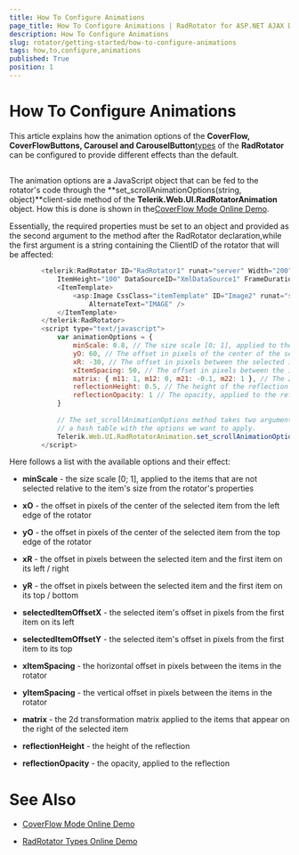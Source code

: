 ```yaml
---
title: How To Configure Animations
page_title: How To Configure Animations | RadRotator for ASP.NET AJAX Documentation
description: How To Configure Animations
slug: rotator/getting-started/how-to-configure-animations
tags: how,to,configure,animations
published: True
position: 1
---
```


# How To Configure Animations



This article explains how the animation options of the **CoverFlow, CoverFlowButtons, Carousel and CarouselButton**[types](http://demos.telerik.com/aspnet-ajax/rotator/examples/rotatortypes/defaultcs.aspx) of the **RadRotator** can be configured to provide different effects than the default.

## 

The animation options are a JavaScript object that can be fed to the rotator's code through the **set_scrollAnimationOptions(string, object)**client-side method of the **Telerik.Web.UI.RadRotatorAnimation** object. How this is done is shown in the[CoverFlow Mode Online Demo](http://demos.telerik.com/aspnet-ajax/rotator/examples/coverflowmode/defaultcs.aspx).

Essentially, the required properties must be set to an object and provided as the second argument to the method after the RadRotator declaration,while the first argument is a string containing the ClientID of the rotator that will be affected:

````JavaScript
		<telerik:RadRotator ID="RadRotator1" runat="server" Width="200" ItemWidth="100" Height="100"
			ItemHeight="100" DataSourceID="XmlDataSource1" FrameDuration="1000">
			<ItemTemplate>
				<asp:Image CssClass="itemTemplate" ID="Image2" runat="server" ImageUrl='<%# XPath("ImageURL") %>'
					AlternateText="IMAGE" />
			</ItemTemplate>
		</telerik:RadRotator>
		<script type="text/javascript">
			var animationOptions = {
				minScale: 0.8, // The size scale [0; 1], applied to the items that are not selected.
				yO: 60, // The offset in pixels of the center of the selected item from the top edge of the rotator.
				xR: -30, // The offset in pixels between the selected items and the first item on the left and on the right of the selected item.
				xItemSpacing: 50, // The offset in pixels between the items in the rotator.
				matrix: { m11: 1, m12: 0, m21: -0.1, m22: 1 }, // The 2d transformation matrix, applied to the items that appear on the right of the selected item.
				reflectionHeight: 0.5, // The height of the reflection
				reflectionOpacity: 1 // The opacity, applied to the reflection
			}
	
			// The set_scrollAnimationOptions method takes two arguments - the first one is the ClientID of the rotator, which we want to configure and the second one is
			// a hash table with the options we want to apply.
			Telerik.Web.UI.RadRotatorAnimation.set_scrollAnimationOptions("<%= RadRotator1.ClientID %>", animationOptions);
		</script>
````



Here follows a list with the available options and their effect:

* **minScale** - the size scale [0; 1], applied to the items that are not selected relative to the item's size from the rotator's properties

* **xO** - the offset in pixels of the center of the selected item from the left edge of the rotator

* **yO** - the offset in pixels of the center of the selected item from the top edge of the rotator

* **xR** - the offset in pixels between the selected item and the first item on its left / right

* **yR** - the offset in pixels between the selected item and the first item on its top / bottom

* **selectedItemOffsetX** - the selected item's offset in pixels from the first item on its left

* **selectedItemOffsetY** - the selected item's offset in pixels from the first item to its top

* **xItemSpacing** - the horizontal offset in pixels between the items in the rotator

* **yItemSpacing** - the vertical offset in pixels between the items in the rotator

* **matrix** - the 2d transformation matrix applied to the items that appear on the right of the selected item

* **reflectionHeight** - the height of the reflection

* **reflectionOpacity** - the opacity, applied to the reflection

# See Also

 * [CoverFlow Mode Online Demo](http://demos.telerik.com/aspnet-ajax/rotator/examples/coverflowmode/defaultcs.aspx)

 * [RadRotator Types Online Demo](http://demos.telerik.com/aspnet-ajax/rotator/examples/rotatortypes/defaultcs.aspx)

